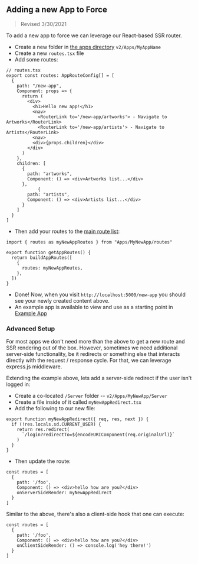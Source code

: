 ## Adding a new App to Force

> Revised 3/30/2021

To add a new app to force we can leverage our React-based SSR router.

- Create a new folder in [the apps directory](https://github.com/artsy/force/tree/main/src/Apps) `v2/Apps/MyAppName`
- Create a new `routes.tsx` file
- Add some routes:

```tsx
// routes.tsx
export const routes: AppRouteConfig[] = [
  {
    path: "/new-app",
    Component: props => {
      return (
        <div>
          <h1>Hello new app!</h1>
          <nav>
            <RouterLink to='/new-app/artworks'> - Navigate to Artworks</RouterLink>
            <RouterLink to='/new-app/artists'> - Navigate to Artists</RouterLink>
          <nav>
          <div>{props.children}</div>
        </div>
      )
    },
    children: [
      {
        path: "artworks",
        Component: () => <div>Artworks list...</div>
      },
            {
        path: "artists",
        Component: () => <div>Artists list...</div>
      }
    ]
  }
]
```

- Then add your routes to the [main route list](https://github.com/artsy/force/blob/main/src/routes.tsx):

```tsx
import { routes as myNewAppRoutes } from "Apps/MyNewApp/routes"

export function getAppRoutes() {
  return buildAppRoutes([
    {
      routes: myNewAppRoutes,
    },
  ])
}
```

- Done! Now, when you visit `http://localhost:5000/new-app` you should see your newly created content above.
- An example app is available to view and use as a starting point in [Example App](https://github.com/artsy/force/tree/main/src/Apps/Example)

### Advanced Setup

For most apps we don't need more than the above to get a new route and SSR rendering out of the box. However, sometimes we need additional server-side functionality, be it redirects or something else that interacts directly with the request / response cycle. For that, we can leverage express.js middleware.

Extending the example above, lets add a server-side redirect if the user isn't logged in:

- Create a co-located `/Server` folder -- `v2/Apps/MyNewApp/Server`
- Create a file inside of it called `myNewAppRedirect.tsx`
- Add the following to our new file:

```tsx
export function myNewAppRedirect({ req, res, next }) {
  if (!res.locals.sd.CURRENT_USER) {
    return res.redirect(
      `/login?redirectTo=${encodeURIComponent(req.originalUrl)}`
    )
  }
}
```

- Then update the route:

```tsx
const routes = [
  {
    path: '/foo',
    Component: () => <div>hello how are you?</div>
    onServerSideRender: myNewAppRedirect
  }
]
```

Similar to the above, there's also a client-side hook that one can execute:

```tsx
const routes = [
  {
    path: '/foo',
    Component: () => <div>hello how are you?</div>
    onClientSideRender: () => console.log('hey there!')
  }
]
```
